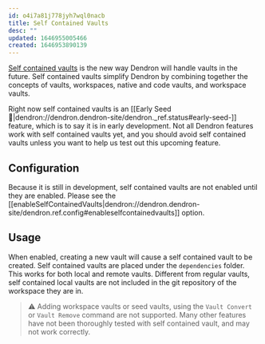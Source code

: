 ```yaml
---
id: o4i7a81j778jyh7wql0nacb
title: Self Contained Vaults
desc: ""
updated: 1646955005466
created: 1646953890139
---
```


[Self contained vaults](https://docs.dendron.so/notes/aOOBYTowLEKJDEtLWFiHb/) is
the new way Dendron will handle vaults in the future. Self contained vaults
simplify Dendron by combining together the concepts of vaults, workspaces,
native and code vaults, and workspace vaults.

Right now self contained vaults is an [[Early Seed 🌱|dendron://dendron.dendron-site/dendron._ref.status#early-seed-]]
feature, which is to say it is in early development. Not all Dendron features
work with self contained vaults yet, and you should avoid self contained vaults
unless you want to help us test out this upcoming feature.

## Configuration

Because it is still in development, self contained vaults are not enabled until
they are enabled. Please see the [[enableSelfContainedVaults|dendron://dendron.dendron-site/dendron.ref.config#enableselfcontainedvaults]]
option.

## Usage

When enabled, creating a new vault will cause a self contained vault to be
created. Self contained vaults are placed under the `dependencies` folder. This
works for both local and remote vaults. Different from regular vaults, self contained local vaults are not included in the git repository of the workspace they are in.

> ⚠️ Adding workspace vaults or seed vaults, using the `Vault Convert` or `Vault Remove` command are not supported. Many other features have not been
> thoroughly tested with self contained vault, and may not work correctly.
